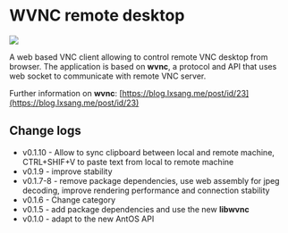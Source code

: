 # WVNC remote desktop
![](https://raw.githubusercontent.com/lxsang/antosdk-apps/master/RemoteDesktop/screenshot.jpg)

A web based VNC client allowing to control remote VNC desktop from browser. The application is based on **wvnc**, a protocol and API that uses web socket to communicate with remote VNC server.

Further information on **wvnc**: [https://blog.lxsang.me/post/id/23](https://blog.lxsang.me/post/id/23)


## Change logs
* v0.1.10 - Allow to sync clipboard between local and remote machine, CTRL+SHIF+V to paste text from local to remote machine
* v0.1.9 - improve stability
* v0.1.7-8 - remove package dependencies, use web assembly for jpeg decoding, improve rendering performance and connection stability
* v0.1.6 - Change category
* v0.1.5 - add package dependencies and use the new **libwvnc**
* v0.1.0 - adapt to the new AntOS API
